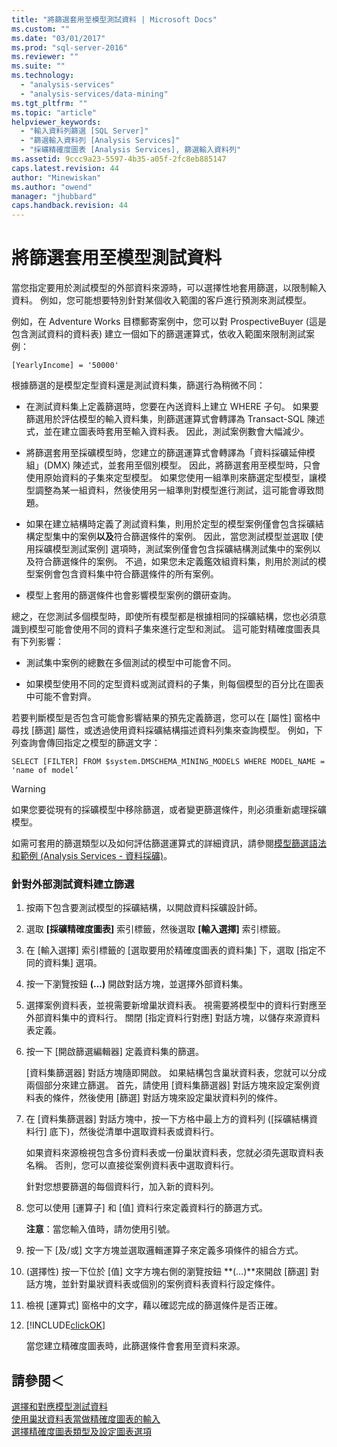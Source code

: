 ```yaml
---
title: "將篩選套用至模型測試資料 | Microsoft Docs"
ms.custom: ""
ms.date: "03/01/2017"
ms.prod: "sql-server-2016"
ms.reviewer: ""
ms.suite: ""
ms.technology: 
  - "analysis-services"
  - "analysis-services/data-mining"
ms.tgt_pltfrm: ""
ms.topic: "article"
helpviewer_keywords: 
  - "輸入資料列篩選 [SQL Server]"
  - "篩選輸入資料列 [Analysis Services]"
  - "採礦精確度圖表 [Analysis Services], 篩選輸入資料列"
ms.assetid: 9ccc9a23-5597-4b35-a05f-2fc8eb885147
caps.latest.revision: 44
author: "Minewiskan"
ms.author: "owend"
manager: "jhubbard"
caps.handback.revision: 44
---
```

# 將篩選套用至模型測試資料
  當您指定要用於測試模型的外部資料來源時，可以選擇性地套用篩選，以限制輸入資料。 例如，您可能想要特別針對某個收入範圍的客戶進行預測來測試模型。  
  
 例如，在 Adventure Works 目標郵寄案例中，您可以對 ProspectiveBuyer (這是包含測試資料的資料表) 建立一個如下的篩選運算式，依收入範圍來限制測試案例：  
  
 `[YearlyIncome] = '50000'`  
  
 根據篩選的是模型定型資料還是測試資料集，篩選行為稍微不同：  
  
-   在測試資料集上定義篩選時，您要在內送資料上建立 WHERE 子句。 如果要篩選用於評估模型的輸入資料集，則篩選運算式會轉譯為 Transact-SQL 陳述式，並在建立圖表時套用至輸入資料表。 因此，測試案例數會大幅減少。  
  
-   將篩選套用至採礦模型時，您建立的篩選運算式會轉譯為「資料採礦延伸模組」(DMX) 陳述式，並套用至個別模型。 因此，將篩選套用至模型時，只會使用原始資料的子集來定型模型。 如果您使用一組準則來篩選定型模型，讓模型調整為某一組資料，然後使用另一組準則對模型進行測試，這可能會導致問題。  
  
-   如果在建立結構時定義了測試資料集，則用於定型的模型案例僅會包含採礦結構定型集中的案例**以及**符合篩選條件的案例。 因此，當您測試模型並選取 [使用採礦模型測試案例] 選項時，測試案例僅會包含採礦結構測試集中的案例以及符合篩選條件的案例。 不過，如果您未定義鑑效組資料集，則用於測試的模型案例會包含資料集中符合篩選條件的所有案例。  
  
-   模型上套用的篩選條件也會影響模型案例的鑽研查詢。  
  
 總之，在您測試多個模型時，即使所有模型都是根據相同的採礦結構，您也必須意識到模型可能會使用不同的資料子集來進行定型和測試。 這可能對精確度圖表具有下列影響：  
  
-   測試集中案例的總數在多個測試的模型中可能會不同。  
  
-   如果模型使用不同的定型資料或測試資料的子集，則每個模型的百分比在圖表中可能不會對齊。  
  
 若要判斷模型是否包含可能會影響結果的預先定義篩選，您可以在 [屬性] 窗格中尋找 [篩選] 屬性，或透過使用資料採礦結構描述資料列集來查詢模型。 例如，下列查詢會傳回指定之模型的篩選文字：  
  
 `SELECT [FILTER] FROM $system.DMSCHEMA_MINING_MODELS WHERE MODEL_NAME = 'name of model’`  
  
> [!WARNING]  
>  如果您要從現有的採礦模型中移除篩選，或者變更篩選條件，則必須重新處理採礦模型。  
  
 如需可套用的篩選類型以及如何評估篩選運算式的詳細資訊，請參閱[模型篩選語法和範例 &#40;Analysis Services - 資料採礦&#41;](../../analysis-services/data-mining/model-filter-syntax-and-examples-analysis-services-data-mining.md)。  
  
### 針對外部測試資料建立篩選  
  
1.  按兩下包含要測試模型的採礦結構，以開啟資料採礦設計師。  
  
2.  選取 **[採礦精確度圖表]** 索引標籤，然後選取 **[輸入選擇]** 索引標籤。  
  
3.  在 [輸入選擇] 索引標籤的 [選取要用於精確度圖表的資料集] 下，選取 [指定不同的資料集] 選項。  
  
4.  按一下瀏覽按鈕 **(...)** 開啟對話方塊，並選擇外部資料集。  
  
5.  選擇案例資料表，並視需要新增巢狀資料表。 視需要將模型中的資料行對應至外部資料集中的資料行。 關閉 [指定資料行對應] 對話方塊，以儲存來源資料表定義。  
  
6.  按一下 [開啟篩選編輯器] 定義資料集的篩選。  
  
     [資料集篩選器] 對話方塊隨即開啟。 如果結構包含巢狀資料表，您就可以分成兩個部分來建立篩選。 首先，請使用 [資料集篩選器] 對話方塊來設定案例資料表的條件，然後使用 [篩選] 對話方塊來設定巢狀資料列的條件。  
  
7.  在 [資料集篩選器] 對話方塊中，按一下方格中最上方的資料列 ([採礦結構資料行] 底下)，然後從清單中選取資料表或資料行。  
  
     如果資料來源檢視包含多份資料表或一份巢狀資料表，您就必須先選取資料表名稱。 否則，您可以直接從案例資料表中選取資料行。  
  
     針對您想要篩選的每個資料行，加入新的資料列。  
  
8.  您可以使用 [運算子] 和 [值] 資料行來定義資料行的篩選方式。  
  
     **注意**：當您輸入值時，請勿使用引號。  
  
9. 按一下 [及/或] 文字方塊並選取邏輯運算子來定義多項條件的組合方式。  
  
10. (選擇性) 按一下位於 [值] 文字方塊右側的瀏覽按鈕 **(…)**來開啟 [篩選] 對話方塊，並針對巢狀資料表或個別的案例資料表資料行設定條件。  
  
11. 檢視 [運算式] 窗格中的文字，藉以確認完成的篩選條件是否正確。  
  
12. [!INCLUDE[clickOK](../../includes/clickok-md.md)]  
  
     當您建立精確度圖表時，此篩選條件會套用至資料來源。  
  
## 請參閱＜  
 [選擇和對應模型測試資料](../../analysis-services/data-mining/choose-and-map-model-testing-data.md)   
 [使用巢狀資料表當做精確度圖表的輸入](../../analysis-services/data-mining/using-nested-table-data-as-an-input-for-an-accuracy-chart.md)   
 [選擇精確度圖表類型及設定圖表選項](../../analysis-services/data-mining/choose-an-accuracy-chart-type-and-set-chart-options.md)  
  
  